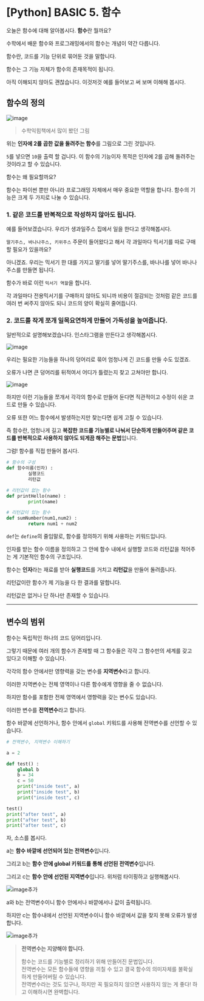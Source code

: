 # [Python] BASIC 5. 함수

오늘은 함수에 대해 알아봅시다. **함수**란 뭘까요? 

수학에서 배운 함수와 프로그래밍에서의 함수는 개념이 약간 다릅니다. 

함수란, 코드를 기능 단위로 묶어둔 것을 말합니다. 

함수는 그 기능 자체가 함수의 존재목적이 됩니다. 

아직 이해되지 않아도 괜찮습니다. 이것저것 예를 들어보고 써 보며 이해해 봅시다.

## 함수의 정의

![image](img/5.function(1).png)

> 수학익힘책에서 많이 봤던 그림

위는 **인자에 2를 곱한 값을 돌려주는 함수**를 그림으로 그린 것입니다. 

`5`를 넣으면 `10`을 출력 할 겁니다. 이 함수의 기능이자 목적은 인자에 2를 곱해 돌려주는 것이라고 할 수 있습니다.

함수는 왜 필요할까요? 

함수는 파이썬 뿐만 아니라 프로그래밍 자체에서 매우 중요한 역할을 합니다. 함수의 기능은 크게 두 가지로 나눌 수 있습니다.

### 1. 같은 코드를 반복적으로 작성하지 않아도 됩니다.

예를 들어보겠습니다. 우리가 생과일주스 집에서 일을 한다고 생각해봅시다. 

`딸기주스, 바나나주스, 키위주스` 주문이 들어왔다고 해서 각 과일마다 믹서기를 따로 구매할 필요가 있을까요? 

아니겠죠. 우리는 믹서기 한 대를 가지고 딸기를 넣어 딸기주스를, 바나나를 넣어 바나나 주스를 만들면 됩니다. 

함수가 바로 이런 `믹서기 역할`을 합니다. 

각 과일마다 전용믹서기를 구매하지 않아도 되니까 비용이 절감되는 것처럼 같은 코드를 여러 번 써주지 않아도 되니 코드의 양이 확실히 줄어듭니다.

### 2. 코드를 작게 쪼개 일목요연하게 만들어 가독성을 높여줍니다.

일반적으로 설명해보겠습니다. 인스타그램을 만든다고 생각해봅시다. 

![image](img/5.function(2).png)

우리는 필요한 기능들을 하나의 덩어리로 묶어 엄청나게 긴 코드를 만들 수도 있겠죠. 

오류가 나면 큰 덩어리를 뒤적여서 어디가 틀렸는지 찾고 고쳐야만 합니다.

![image](img/5.function(3).png)

하지만 이런 기능들을 쪼개서 각각의 함수로 만들어 둔다면 직관적이고 수정이 쉬운 코드로 만들 수 있습니다. 

오류 또한 어느 함수에서 발생하는지만 찾는다면 쉽게 고칠 수 있습니다. 

즉 함수란, 엄청나게 길고 **복잡한 코드를 기능별로 나눠서 단순하게 만들어주며 같은 코드를 반복적으로 사용하지 않아도 되게끔 해주는 문법**입니다.

그럼! 함수를 직접 만들어 봅시다.

```python
# 함수의 구성
def 함수이름(인자) :
		실행코드
		리턴값

# 리턴값이 없는 함수
def printHello(name) :
		print(name)

# 리턴값이 있는 함수
def sumNumber(num1,num2) :
		return num1 + num2
```

 `def`는 `define`의 줄임말로, 함수를 정의하기 위해 사용하는 키워드입니다. 
 
 인자를 받는 함수 이름을 정의하고 그 안에 함수 내에서 실행할 코드와 리턴값을 적어주는 게 기본적인 함수의 구조입니다. 

 함수는 **인자**라는 재료를 받아 **실행코드**를 거치고 **리턴값**을 만들어 돌려줍니다. 
 
 리턴값이란 함수가 제 기능을 다 한 결과를 말합니다. 
 
 리턴값은 없거나 단 하나만 존재할 수 있습니다.

---

## 변수의 범위

함수는 독립적인 하나의 코드 덩어리입니다. 
 
그렇기 때문에 여러 개의 함수가 존재할 때 그 함수들은 각각 그 함수만의 세계를 갖고 있다고 이해할 수 있습니다.

각각의 함수 안에서만 영향력을 갖는 변수를 **지역변수**라고 합니다.
 
이러한 지역변수는 전체 영역이나 다른 함수에게 영향을 줄 수 없습니다.

하지만 함수를 포함한 전체 영역에서 영향력을 갖는 변수도 있습니다. 

이러한 변수를 **전역변수**라고 합니다. 

함수 바깥에 선언하거나, 함수 안에서  `global` 키워드를 사용해 전역변수를 선언할 수 있습니다.

```python
# 전역변수, 지역변수 이해하기

a = 2

def test() :
    global b 
    b = 34
    c = 50
    print("inside test", a)
    print("inside test", b)
    print("inside test", c)

test()
print("after test", a)
print("after test", b)
print("after test", c)
```

자, 소스를 봅시다. 

a는 **함수 바깥에 선언되어 있는 전역변수**입니다. 

그리고 b는 **함수 안에 global 키워드를 통해 선언된 전역변수**입니다.

 그리고 c는 **함수 안에 선언된 지역변수**입니다. 위처럼 타이핑하고 실행해봅시다.

![image추가](img/5.function(4).PNG)

a와 b는 전역변수이니 함수 안에서나 바깥에서나 값이 출력됩니다.

하지만 c는 함수내에서 선언된 지역변수이니 함수 바깥에서 값을 찾지 못해 오류가 발생합니다.

![image추가](img/5.function(5).PNG)



> **전역변수는 지양해야 합니다.**  
>   
> 함수는 코드를 기능별로 정리하기 위해 만들어진 문법입니다.  
> 전역변수는 모든 함수들에 영향을 끼칠 수 있고 결국 함수의 의미자체를 불확실하게 만들어버릴 수 있습니다.   
> 전역변수라는 것도 있구나, 하지만 꼭 필요하지 않으면 사용하지 않는 게 좋다! 하고 이해하시면 완벽합니다.
